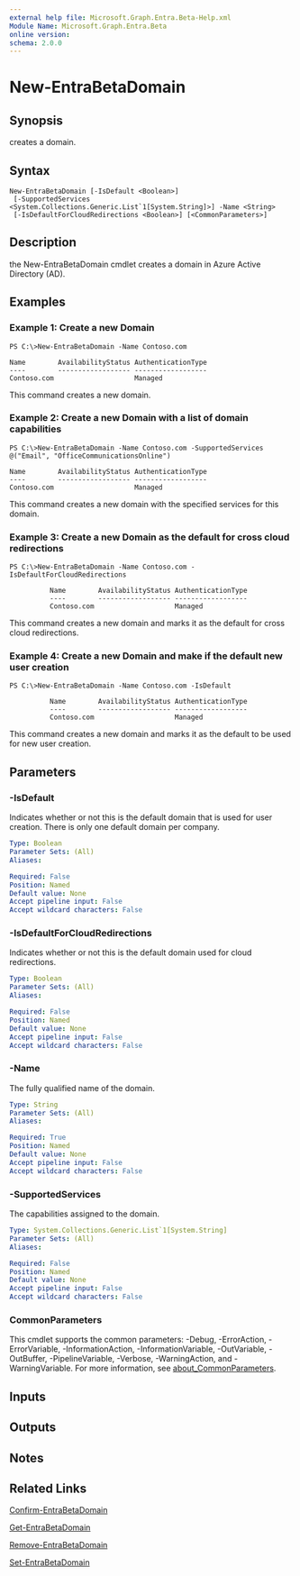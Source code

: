 ```yaml
---
external help file: Microsoft.Graph.Entra.Beta-Help.xml
Module Name: Microsoft.Graph.Entra.Beta
online version:
schema: 2.0.0
---
```


# New-EntraBetaDomain

## Synopsis
creates a domain.

## Syntax

```
New-EntraBetaDomain [-IsDefault <Boolean>]
 [-SupportedServices <System.Collections.Generic.List`1[System.String]>] -Name <String>
 [-IsDefaultForCloudRedirections <Boolean>] [<CommonParameters>]
```

## Description
the New-EntraBetaDomain cmdlet creates a domain in Azure Active Directory (AD).

## Examples

### Example 1: Create a new Domain
```
PS C:\>New-EntraBetaDomain -Name Contoso.com 

Name        AvailabilityStatus AuthenticationType
----        ------------------ ------------------
Contoso.com                    Managed
```

This command creates a new domain.

### Example 2: Create a new Domain with a list of domain capabilities
```
PS C:\>New-EntraBetaDomain -Name Contoso.com -SupportedServices @("Email", "OfficeCommunicationsOnline")

Name        AvailabilityStatus AuthenticationType
----        ------------------ ------------------
Contoso.com                    Managed
```

This command creates a new domain with the specified services for this domain.

### Example 3: Create a new Domain as the default for cross cloud redirections
```
PS C:\>New-EntraBetaDomain -Name Contoso.com -IsDefaultForCloudRedirections

          Name        AvailabilityStatus AuthenticationType
          ----        ------------------ ------------------
          Contoso.com                    Managed
```

This command creates a new domain and marks it as the default for cross cloud redirections.

### Example 4: Create a new Domain and make if the default new user creation
```
PS C:\>New-EntraBetaDomain -Name Contoso.com -IsDefault

          Name        AvailabilityStatus AuthenticationType
          ----        ------------------ ------------------
          Contoso.com                    Managed
```

This command creates a new domain and marks it as the default to be used for new user creation.

## Parameters

### -IsDefault
Indicates whether or not this is the default domain that is used for user creation.
There is only one default domain per company.

```yaml
Type: Boolean
Parameter Sets: (All)
Aliases:

Required: False
Position: Named
Default value: None
Accept pipeline input: False
Accept wildcard characters: False
```

### -IsDefaultForCloudRedirections
Indicates whether or not this is the default domain used for cloud redirections.

```yaml
Type: Boolean
Parameter Sets: (All)
Aliases:

Required: False
Position: Named
Default value: None
Accept pipeline input: False
Accept wildcard characters: False
```

### -Name
The fully qualified name of the domain.

```yaml
Type: String
Parameter Sets: (All)
Aliases:

Required: True
Position: Named
Default value: None
Accept pipeline input: False
Accept wildcard characters: False
```

### -SupportedServices
The capabilities assigned to the domain.

```yaml
Type: System.Collections.Generic.List`1[System.String]
Parameter Sets: (All)
Aliases:

Required: False
Position: Named
Default value: None
Accept pipeline input: False
Accept wildcard characters: False
```

### CommonParameters
This cmdlet supports the common parameters: -Debug, -ErrorAction, -ErrorVariable, -InformationAction, -InformationVariable, -OutVariable, -OutBuffer, -PipelineVariable, -Verbose, -WarningAction, and -WarningVariable. For more information, see [about_CommonParameters](https://go.microsoft.com/fwlink/?LinkID=113216).

## Inputs

## Outputs

## Notes

## Related Links

[Confirm-EntraBetaDomain]()

[Get-EntraBetaDomain]()

[Remove-EntraBetaDomain]()

[Set-EntraBetaDomain]()

